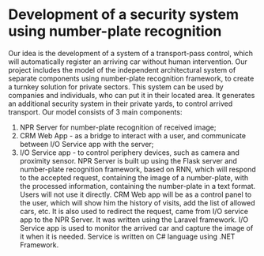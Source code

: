 # Development of a security system using number-plate recognition
Our idea is the development of a system of a transport-pass control, which will automatically register an arriving car without human intervention. Our project includes the model of the independent architectural system of separate components using number-plate recognition framework, to create a turnkey solution for private sectors. 
This system can be used by companies and individuals, who can put it in their located area. It generates an additional security system in their private yards, to control arrived transport. Our model consists of 3 main components:
1. NPR Server for number-plate recognition of received image;
2. CRM Web App - as a bridge to interact with a user, and communicate between I/O Service app with the server;
3. I/O Service app - to control periphery devices, such as camera and proximity sensor. 
NPR Server is built up using the Flask server and number-plate recognition framework, based on RNN, which will respond to the accepted request, containing the image of a number-plate, with the processed information, containing the number-plate in a text format. Users will not use it directly.
CRM Web app will be as a control panel to the user, which will show him the history of visits, add the list of allowed cars, etc. It is also used to redirect the request, came from I/O service app to the NPR Server. It was written using the Laravel framework. 
I/O Service app is used to monitor the arrived car and capture the image of it when it is needed. Service is written on C# language using .NET Framework.
